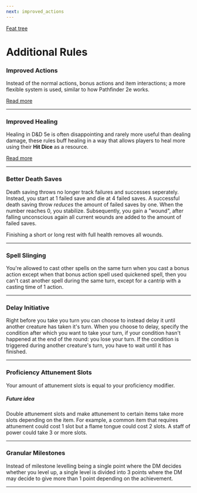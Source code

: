```yaml
---
next: improved_actions
---
```


[Feat tree](feat_tree.md)

# Additional Rules

### Improved Actions
Instead of the normal actions, bonus actions and item interactions; a more flexible system is used, similar to how Pathfinder 2e works.

[Read more](improved_actions.md)

***
### Improved Healing

Healing in D&D 5e is often disappointing and rarely more useful than dealing damage, these rules buff healing in a way that allows players to heal more using their <b>Hit Dice</b> as a resource.

[Read more](improved_healing.md)

***
### Better Death Saves
Death saving throws no longer track failures and successes seperately. Instead, you start at 1 failed save and die at 4 failed saves. A successful death saving throw *reduces* the amount of failed saves by one. When the number reaches 0, you stabilize. Subsequently, you gain a "wound", after falling unconscious again all current wounds are added to the amount of failed saves.

Finishing a short or long rest with full health removes all wounds.

***
### Spell Slinging
You're allowed to cast other spells on the same turn when you cast a bonus action except when that bonus action spell used quickened spell, then you can't cast another spell during the same turn, except for a cantrip with a casting time of 1 action.

***
### Delay Initiative
Right before you take you turn you can choose to instead delay it until another creature has taken it's turn. When you choose to delay, specify the condition after which you want to take your turn, if your condition hasn't happened at the end of the round: you lose your turn. If the condition is triggered during another creature's turn, you have to wait until it has finished.

***
### Proficiency Attunement Slots
Your amount of attunement slots is equal to your proficiency modifier.

##### _Future idea_
Double attunement slots and make attunement to certain items take more slots depending on the item. For example, a common item that requires attunement could cost 1 slot but a flame tongue could cost 2 slots. A staff of power could take 3 or more slots.

***
### Granular Milestones
Instead of milestone levelling being a single point where the DM decides whether you level up, a single level is divided into 3 points where the DM may decide to give more than 1 point depending on the achievement.

***
